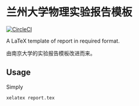 # 兰州大学物理实验报告模板

[![CircleCI](https://circleci.com/gh/megrxu/zju-report-latex-template.svg?style=svg)](https://circleci.com/gh/megrxu/zju-report-latex-template)

A LaTeX template of report in required format. 

由南京大学的实验报告模板改进而来。

## Usage

Simply

```bash
xelatex report.tex
```